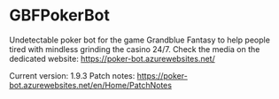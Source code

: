 # GBFPokerBot
Undetectable poker bot for the game Grandblue Fantasy to help people tired with mindless grinding the casino 24/7.
Check the media on the dedicated website:
https://poker-bot.azurewebsites.net/

Current version: 1.9.3
Patch notes: https://poker-bot.azurewebsites.net/en/Home/PatchNotes
